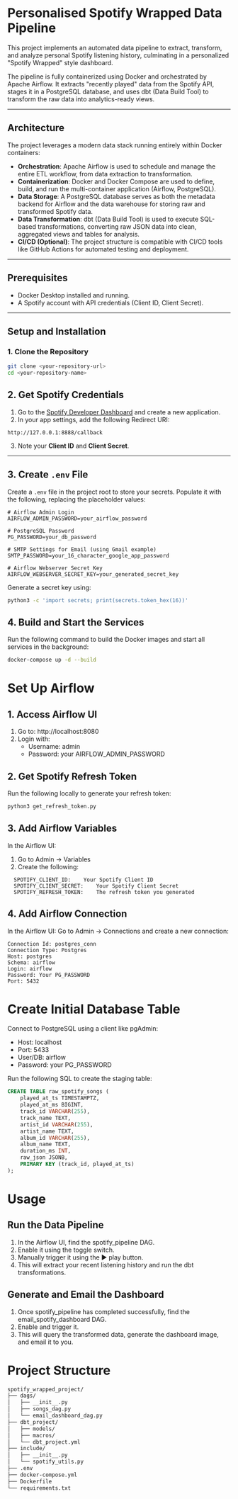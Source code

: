 # Personalised Spotify Wrapped Data Pipeline

This project implements an automated data pipeline to extract, transform, and analyze personal Spotify listening history, culminating in a personalized "Spotify Wrapped" style dashboard.

The pipeline is fully containerized using Docker and orchestrated by Apache Airflow. It extracts "recently played" data from the Spotify API, stages it in a PostgreSQL database, and uses dbt (Data Build Tool) to transform the raw data into analytics-ready views.

---

## Architecture

The project leverages a modern data stack running entirely within Docker containers:

- **Orchestration**: Apache Airflow is used to schedule and manage the entire ETL workflow, from data extraction to transformation.
- **Containerization**: Docker and Docker Compose are used to define, build, and run the multi-container application (Airflow, PostgreSQL).
- **Data Storage**: A PostgreSQL database serves as both the metadata backend for Airflow and the data warehouse for storing raw and transformed Spotify data.
- **Data Transformation**: dbt (Data Build Tool) is used to execute SQL-based transformations, converting raw JSON data into clean, aggregated views and tables for analysis.
- **CI/CD (Optional)**: The project structure is compatible with CI/CD tools like GitHub Actions for automated testing and deployment.

---

## Prerequisites

- Docker Desktop installed and running.
- A Spotify account with API credentials (Client ID, Client Secret).

---

## Setup and Installation

### 1. Clone the Repository

```bash
git clone <your-repository-url>
cd <your-repository-name>
```


## 2. Get Spotify Credentials

1. Go to the [Spotify Developer Dashboard](https://developer.spotify.com/dashboard/) and create a new application.
2. In your app settings, add the following Redirect URI:
```arduino
http://127.0.0.1:8888/callback
```
3. Note your **Client ID** and **Client Secret**.

---

## 3. Create `.env` File

Create a `.env` file in the project root to store your secrets. Populate it with the following, replacing the placeholder values:

```env
# Airflow Admin Login
AIRFLOW_ADMIN_PASSWORD=your_airflow_password

# PostgreSQL Password
PG_PASSWORD=your_db_password

# SMTP Settings for Email (using Gmail example)
SMTP_PASSWORD=your_16_character_google_app_password

# Airflow Webserver Secret Key
AIRFLOW_WEBSERVER_SECRET_KEY=your_generated_secret_key
```
Generate a secret key using:
```bash
python3 -c 'import secrets; print(secrets.token_hex(16))'
```

## 4. Build and Start the Services
Run the following command to build the Docker images and start all services in the background:

```bash
docker-compose up -d --build
```

# Set Up Airflow

## 1. Access Airflow UI
1. Go to: http://localhost:8080
2. Login with:
     * Username: admin
     * Password: your AIRFLOW_ADMIN_PASSWORD

## 2. Get Spotify Refresh Token
Run the following locally to generate your refresh token:

```bash
python3 get_refresh_token.py
```
## 3. Add Airflow Variables
In the Airflow UI:
1. Go to Admin → Variables
2. Create the following:
```pgsql
  SPOTIFY_CLIENT_ID:	Your Spotify Client ID
  SPOTIFY_CLIENT_SECRET:	Your Spotify Client Secret
  SPOTIFY_REFRESH_TOKEN:	The refresh token you generated
```
## 4. Add Airflow Connection
In the Airflow UI: Go to Admin → Connections and create a new connection:

```pgsql
Connection Id: postgres_conn  
Connection Type: Postgres  
Host: postgres  
Schema: airflow  
Login: airflow  
Password: Your PG_PASSWORD  
Port: 5432
```

# Create Initial Database Table
Connect to PostgreSQL using a client like pgAdmin:

  * Host: localhost
  * Port: 5433
  * User/DB: airflow
  * Password: your PG_PASSWORD

Run the following SQL to create the staging table:

```sql
CREATE TABLE raw_spotify_songs (
    played_at_ts TIMESTAMPTZ,
    played_at_ms BIGINT,
    track_id VARCHAR(255),
    track_name TEXT,
    artist_id VARCHAR(255),
    artist_name TEXT,
    album_id VARCHAR(255),
    album_name TEXT,
    duration_ms INT,
    raw_json JSONB,
    PRIMARY KEY (track_id, played_at_ts)
);
```
# Usage
## Run the Data Pipeline
1. In the Airflow UI, find the spotify_pipeline DAG.
2. Enable it using the toggle switch.
3. Manually trigger it using the ▶️ play button.
4. This will extract your recent listening history and run the dbt transformations.

## Generate and Email the Dashboard
1. Once spotify_pipeline has completed successfully, find the email_spotify_dashboard DAG.
2. Enable and trigger it.
3. This will query the transformed data, generate the dashboard image, and email it to you.

# Project Structure
```bash
spotify_wrapped_project/
├── dags/
│   ├── __init__.py
│   ├── songs_dag.py
│   └── email_dashboard_dag.py
├── dbt_project/ 
│   ├── models/
│   ├── macros/
│   └── dbt_project.yml
├── include/
│   ├── __init__.py
│   └── spotify_utils.py
├── .env
├── docker-compose.yml
├── Dockerfile
└── requirements.txt
```

